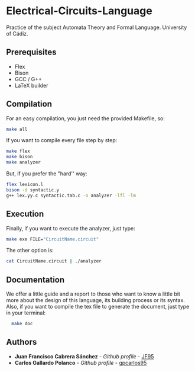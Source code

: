# Electrical-Circuits-Language

Practice of the subject Automata Theory and Formal Language. University of Cádiz.



## Prerequisites
- Flex
- Bison
- GCC / G++
- LaTeX builder

## Compilation
  For an easy compilation, you just need the provided Makefile, so:


  ```bash
  make all
  ```

  If you want to compile every file step by step:

  ```bash
  make flex
  make bison
  make analyzer
  ```

  But, if you prefer the "hard'' way:

  ```bash
  flex lexicon.l
  bison -d syntactic.y
  g++ lex.yy.c syntactic.tab.c -o analyzer -lfl -lm
  ```
## Execution
  Finally, if you want to execute the analyzer, just type:

  ```bash
  make exe FILE="CircuitName.circuit"
  ```

  The other option is:

  ```bash
  cat CircuitName.circuit | ./analyzer
  ```

## Documentation
We offer a little guide and a report to those who want to know a little bit more about the design of this language, its building process or its syntax. Also, if you want to compile the tex file to generate the document, just type in your terminal:

```bash
  make doc
```

## Authors

* **Juan Francisco Cabrera Sánchez** - *Github profile* - [JF95](https://github.com/JF95)
* **Carlos Gallardo Polanco** - *Github profile* - [gpcarlos95](https://github.com/gpcarlos95)
